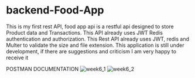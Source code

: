 # backend-Food-App
This is my first rest API, food app api is a restful api designed to store Product data and Transactions. This API already uses JWT Redis authentication and authorization.
This Rest API already uses JWT, redis and Multer to validate the size and file extension. This application is still under development, if there are suggestions and criticism I am very happy to receive it


POSTMAN DOCUMENTATION
![week6_1](https://user-images.githubusercontent.com/58968418/93415149-09864500-f8cd-11ea-8d29-4ac78fc549f0.png)
![week6_2](https://user-images.githubusercontent.com/58968418/93415156-1014bc80-f8cd-11ea-9851-70a26d2df93c.png)
